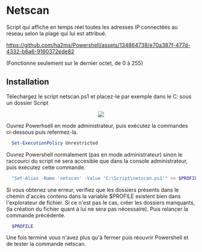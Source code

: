 # Netscan

Script qui affiche en temps réel toutes les adresses IP connectées au réseau selon la plage qui lui est attribué.


https://github.com/ha2ms/Powershell/assets/134864738/e70a387f-477d-4332-b6a6-9160372ede82

(Fonctionne seulement sur le dernier octet, de 0 à 255) 

## Installation

Télechargez le script netscan.ps1 et placez-le par exemple dans le C: sous un dossier Script
<p align="center">
    <img src="http://93.90.205.194/github/netscan/netscan_location.png" />
</p>

Ouvrez Powerhsell en mode administrateur, puis exécutez la commandes ci-dessous puis refermez-la.
```Powershell
  Set-ExecutionPolicy Unrestricted
```
Ouvrez Powershell normalement (pas en mode administrateur) sinon le raccourci du script ne sera accesible que dans la console administrateur, puis exécutez cette commande.
```Powershell
  "Set-Alias -Name 'netscan' -Value 'C:\Script\netscan.ps1'" >> $PROFILE
```
Si vous obtenez une erreur, verifiez que les dossiers présents dans le chemin d'accès contenu dans la variable $PROFILE existent bien dans l'explorateur de fichier. Si ce n'est pas le cas, créer les dossiers manquants, (la création du fichier quant à lui ne sera pas nécessaire). Puis relancer la commande précédente.

```Powershell
  $PROFILE
```
Une fois terminé vous n'avez plus qu'à fermer puis réouvrir Powershell et de tester la commande netscan.
